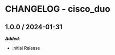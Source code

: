 # CHANGELOG - cisco_duo

<!-- towncrier release notes start -->

## 1.0.0 / 2024-01-31

***Added***:

* Initial Release